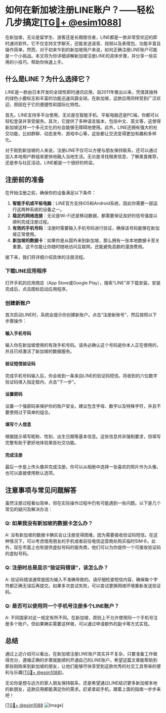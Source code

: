 # 如何在新加坡注册LINE账户？——轻松几步搞定[[TG💪+ @esim1088](https://t.me/s/esim1088)]

在新加坡，无论是留学生、游客还是长期居住者，LINE都是一款非常受欢迎的即时通讯软件。它不仅支持文字聊天，还能发送语音、视频以及表情包，功能丰富且操作简单。然而，对于初来乍到的新加坡用户来说，如何正确注册LINE账户可能是一个小挑战。本文将为你详细讲解新加坡注册LINE的具体步骤，并分享一些实用的小技巧，帮助你快速上手。

## 什么是LINE？为什么选择它？

LINE是一款由日本开发的全球性即时通讯应用，自2011年推出以来，凭借其独特的绿色小鹿标志和丰富的功能迅速风靡全球。在新加坡，这款应用同样受到广泛欢迎，原因在于它的便捷性和国际化特性。

首先，LINE支持多平台使用，无论是在智能手机、平板电脑还是PC端，你都可以轻松登录并享受服务。其次，它提供了多种语言版本，包括中文、英文等，这使得新加坡这样一个多元文化的社会能够无障碍地使用。此外，LINE还拥有强大的社交功能，比如群聊、动态发布、游戏中心等，这些都让交流变得更加有趣和多样化。

对于刚到新加坡的人来说，注册LINE不仅可以方便与朋友保持联系，还可以通过加入本地用户群组来更快地融入当地生活。无论是寻找租房信息、了解美食推荐，还是参与社区活动，LINE都是一个很好的桥梁。

## 注册前的准备

在开始注册之前，确保你的设备满足以下条件：

1. **智能手机或平板电脑**：LINE官方支持iOS和Android系统，因此你需要一部运行这两种系统的设备之一。
2. **稳定的网络连接**：无论是Wi-Fi还是移动数据，都需要保证良好的信号强度以顺利完成注册过程。
3. **有效的手机号码**：注册时需要输入手机号码进行验证，确保该号码能够在新加坡正常使用。
4. **新加坡的数据卡**：如果你是从国外来到新加坡，那么拥有一张本地数据卡至关重要。这不仅能让你随时随地访问互联网，还能避免高额的漫游费用。

接下来，我们将详细介绍具体的注册流程。

### 下载LINE应用程序

打开手机的应用商店（App Store或Google Play），搜索“LINE”并下载安装。安装完成后，点击图标启动应用程序。

### 创建新账户

首次启动LINE时，系统会提示你创建新账户。点击“注册新账号”，然后按照以下步骤操作：

#### 输入手机号码
输入你在新加坡使用的有效手机号码。请务必确认这个号码是你本人正在使用的，并且已经激活了新加坡的数据服务。

#### 验证短信验证码
完成手机号码输入后，你会收到一条来自LINE的验证码短信。将收到的六位数字验证码填入指定框内，点击“下一步”。

#### 设置密码
设置一个强密码来保护你的账户安全。建议包含字母、数字以及特殊字符，并且不要使用过于简单的组合。

#### 填写个人信息
根据提示填写昵称、性别、出生日期等基本信息。这些信息并非强制要求，但填写完整有助于更好地体验某些社交功能。

#### 完成注册
最后一步是上传头像并完成注册。你可以从相册中选择一张喜欢的照片作为头像，也可以直接使用默认选项。

## 注意事项与常见问题解答

虽然注册过程看似简单，但在实际操作过程中仍有可能遇到一些问题。以下是几个常见的疑问及解决办法：

### Q: 如果我没有新加坡的数据卡怎么办？
A: 没有新加坡的数据卡确实会让注册变得困难，因为需要接收验证码短信。在这种情况下，可以考虑借用朋友的手机或者前往电信运营商处购买临时SIM卡。此外，现在市面上也有提供虚拟号码的服务商，他们可以为你提供一个可接收验证码的虚拟号码。

### Q: 注册时总是显示“验证码错误”，该怎么办？
A: 验证码错误通常是因为输入不准确导致的。请仔细检查短信内容，确保每个字符都正确无误后再提交。如果多次尝试失败，可以尝试更换网络环境重新发送验证码。

### Q: 是否可以使用同一个手机号注册多个LINE账户？
A: 不同国家对这一规定有所不同。在新加坡，原则上不允许使用同一个手机号注册多个账户。但如果确实需要这样做，可以通过申请额外的副卡等方式实现。

## 总结

通过上述介绍可以看出，在新加坡注册LINE账户其实并不复杂，只要准备工作做得充分，遵循正确的步骤就能顺利开通自己的LINE账户。希望这篇文章能帮助到那些刚刚来到新加坡的朋友，让他们能够尽快享受到这款优秀的社交工具带来的便利与乐趣[[TG💪+ @esim1088](https://t.me/s/esim1088)]。

无论你是想与远方的家人朋友保持联系，还是希望通过LINE结识更多新加坡本地的新朋友，这款应用都能满足你的需求。赶紧拿起手机，跟着上面的指南一步步来吧！

[[TG💪+ @esim1088](https://t.me/s/esim1088) ![Image](https://i.postimg.cc/4NQfJmqS/Snipaste-2025-05-13-00-14-12.png)]